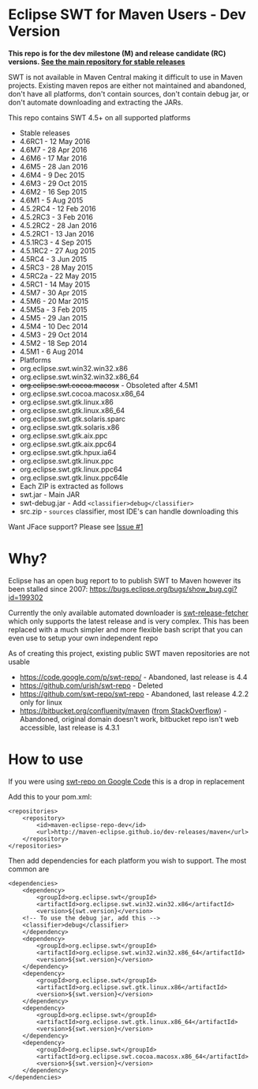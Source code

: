 # Eclipse SWT for Maven Users - Dev Version

**This repo is for the dev milestone (M) and release candidate (RC) versions. [See the main repository for stable releases](http://github.com/maven-eclipse/maven-eclipse.github.io)**

SWT is not available in Maven Central making it difficult to use in Maven projects. Existing maven repos are either not maintained and abandoned, don't have all platforms, don't contain sources, don't contain debug jar, or don't automate downloading and extracting the JARs. 

This repo contains SWT 4.5+ on all supported platforms

 - Stable releases
  - 4.6RC1 - 12 May 2016
  - 4.6M7 - 28 Apr 2016
  - 4.6M6 - 17 Mar 2016
  - 4.6M5 - 28 Jan 2016
  - 4.6M4 - 9 Dec 2015
  - 4.6M3 - 29 Oct 2015
  - 4.6M2 - 16 Sep 2015
  - 4.6M1 - 5 Aug 2015
  - 4.5.2RC4 - 12 Feb 2016
  - 4.5.2RC3 - 3 Feb 2016
  - 4.5.2RC2 - 28 Jan 2016
  - 4.5.2RC1 - 13 Jan 2016
  - 4.5.1RC3 - 4 Sep 2015
  - 4.5.1RC2 - 27 Aug 2015
  - 4.5RC4 - 3 Jun 2015
  - 4.5RC3 - 28 May 2015
  - 4.5RC2a - 22 May 2015
  - 4.5RC1 - 14 May 2015
  - 4.5M7 - 30 Apr 2015
  - 4.5M6 - 20 Mar 2015
  - 4.5M5a - 3 Feb 2015
  - 4.5M5 - 29 Jan 2015
  - 4.5M4 - 10 Dec 2014
  - 4.5M3 - 29 Oct 2014
  - 4.5M2 - 18 Sep 2014
  - 4.5M1 - 6 Aug 2014
 - Platforms
  - org.eclipse.swt.win32.win32.x86
  - org.eclipse.swt.win32.win32.x86_64
  - ~~org.eclipse.swt.cocoa.macosx~~ - Obsoleted after 4.5M1
  - org.eclipse.swt.cocoa.macosx.x86_64
  - org.eclipse.swt.gtk.linux.x86
  - org.eclipse.swt.gtk.linux.x86_64
  - org.eclipse.swt.gtk.solaris.sparc
  - org.eclipse.swt.gtk.solaris.x86
  - org.eclipse.swt.gtk.aix.ppc
  - org.eclipse.swt.gtk.aix.ppc64
  - org.eclipse.swt.gtk.hpux.ia64
  - org.eclipse.swt.gtk.linux.ppc
  - org.eclipse.swt.gtk.linux.ppc64
  - org.eclipse.swt.gtk.linux.ppc64le
 - Each ZIP is extracted as follows
  - swt.jar - Main JAR
  - swt-debug.jar - Add `<classifier>debug</classifier>` 
  - src.zip - `sources` classifier, most IDE's can handle downloading this
 
Want JFace support? Please see [Issue #1](https://github.com/maven-eclipse/maven-eclipse.github.io/issues/1)
  
# Why?
Eclipse has an open bug report to to publish SWT to Maven however its been stalled since 2007: https://bugs.eclipse.org/bugs/show_bug.cgi?id=199302

Currently the only available automated downloader is [swt-release-fetcher](http://github.com/hennr/swt-release-fetcher) which only supports the latest release and is very complex. This has been replaced with a much simpler and more flexible bash script that you can even use to setup your own independent repo 

As of creating this project, existing public SWT maven repositories are not usable
 - https://code.google.com/p/swt-repo/ - Abandoned, last release is 4.4
 - https://github.com/urish/swt-repo - Deleted
 - https://github.com/swt-repo/swt-repo - Abandoned, last release 4.2.2 only for linux
 - https://bitbucket.org/confluenity/maven ([from StackOverflow](http://stackoverflow.com/a/19857630)) - Abandoned, original domain doesn't work, bitbucket repo isn't web accessible, last release is 4.3.1

# How to use
If you were using [swt-repo on Google Code](http://code.google.com/p/swt-repo/) this is a drop in replacement

Add this to your pom.xml:

```
<repositories>
	<repository>
		<id>maven-eclipse-repo-dev</id>
		<url>http://maven-eclipse.github.io/dev-releases/maven</url>
	</repository>
</repositories>
```

Then add dependencies for each platform you wish to support. The most common are

```
<dependencies>
	<dependency>
		<groupId>org.eclipse.swt</groupId>
		<artifactId>org.eclipse.swt.win32.win32.x86</artifactId>
		<version>${swt.version}</version>
    <!-- To use the debug jar, add this -->
    <classifier>debug</classifier>
	</dependency>
	<dependency>
		<groupId>org.eclipse.swt</groupId>
		<artifactId>org.eclipse.swt.win32.win32.x86_64</artifactId>
		<version>${swt.version}</version>
	</dependency>
	<dependency>
		<groupId>org.eclipse.swt</groupId>
		<artifactId>org.eclipse.swt.gtk.linux.x86</artifactId>
		<version>${swt.version}</version>
	</dependency>
	<dependency>
		<groupId>org.eclipse.swt</groupId>
		<artifactId>org.eclipse.swt.gtk.linux.x86_64</artifactId>
		<version>${swt.version}</version>
	</dependency>
	<dependency>
		<groupId>org.eclipse.swt</groupId>
		<artifactId>org.eclipse.swt.cocoa.macosx.x86_64</artifactId>
		<version>${swt.version}</version>
	</dependency>
</dependencies>
```

